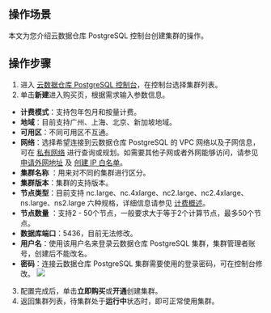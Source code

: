 ## 操作场景
本文为您介绍云数据仓库 PostgreSQL 控制台创建集群的操作。

## 操作步骤
1. 进入 [云数据仓库 PostgreSQL 控制台](https://console.cloud.tencent.com/cdw)，在控制台选择集群列表。
2. 单击**新建**进入购买页，根据需求输入参数信息。
 - **计费模式**：支持包年包月和按量计费。                              
 - **地域**：目前支持广州、上海、北京、新加坡地域。     
 - **可用区**：不同可用区不互通。        
 - **网络**：选择希望连接到云数据仓库 PostgreSQL 的 VPC 网络以及子网信息，可在 [私有网络](https://console.cloud.tencent.com/vpc/vpc?rid=5) 进行查询或规划。如需要其他子网或者外网能够访问，请参见 [申请外网地址](https://cloud.tencent.com/document/product/878/31443) 及 [创建 IP 白名单](https://cloud.tencent.com/document/product/878/31444)。 
 - **集群名称** ：用来对不同的集群进行区分。
 - **集群版本**：集群的支持版本。
 - **节点类型**：目前支持 nc.large、nc.4xlarge、nc2.large、nc2.4xlarge、ns.large、ns2.large 六种规格，详细信息请参见 [计费概述](https://cloud.tencent.com/document/product/878/20077)。  
 - **节点数量** ：支持2 - 50个节点，一般要求大于等于2个计算节点，最多50个节点。                               
 - **数据库端口**：5436，目前无法修改。    
 - **用户名**：使用该用户名来登录云数据仓库 PostgreSQL 集群，集群管理者账号，创建后不能改名。 
 - **密码**：连接云数据仓库 PostgreSQL 集群需要使用的登录密码，可在控制台修改。
![](https://qcloudimg.tencent-cloud.cn/raw/d3e505ec3b2135b4decbf87a5fc269eb.png)
3. 配置完成后，单击**立即购买**或**开通**创建集群。
4. 返回集群列表，待集群处于**运行中**状态时，即可正常使用集群。

